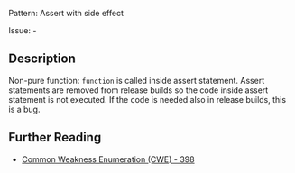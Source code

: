 Pattern: Assert with side effect

Issue: -

## Description

Non-pure function: `function` is called inside assert statement. Assert statements are removed from release builds so the code inside assert statement is not executed. If the code is needed also in release builds, this is a bug.

## Further Reading

* [Common Weakness Enumeration (CWE) - 398](https://cwe.mitre.org/data/definitions/398.html)